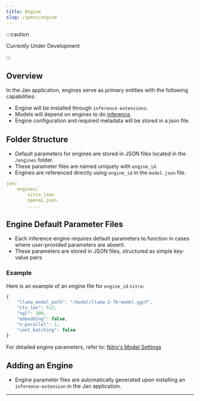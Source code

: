 ```yaml
---
title: Engine
slug: /specs/engine
---
```


:::caution

Currently Under Development

:::

## Overview

In the Jan application, engines serve as primary entities with the following capabilities:

- Engine will be installed through `inference-extensions`.
- Models will depend on engines to do [inference](https://en.wikipedia.org/wiki/Inference_engine).
- Engine configuration and required metadata will be stored in a json file.

## Folder Structure

- Default parameters for engines are stored in JSON files located in the `/engines` folder.
- These parameter files are named uniquely with `engine_id`.
- Engines are referenced directly using `engine_id` in the `model.json` file.

```yaml
jan/
    engines/
        nitro.json
        openai.json
        .....
```

## Engine Default Parameter Files

- Each inference engine requires default parameters to function in cases where user-provided parameters are absent.
- These parameters are stored in JSON files, structured as simple key-value pairs.

### Example

Here is an example of an engine file for `engine_id` `nitro`:

```js
{
    "llama_model_path": "/model/llama-2-7b-model.gguf",
    "ctx_len": 512,
    "ngl": 100,
    "embedding": false,
    "n_parallel": 1,
    "cont_batching": false
}
```

For detailed engine parameters, refer to: [Nitro's Model Settings](https://nitro.jan.ai/features/load-unload#table-of-parameters)

## Adding an Engine

- Engine parameter files are automatically generated upon installing an `inference-extension` in the Jan application.

---
